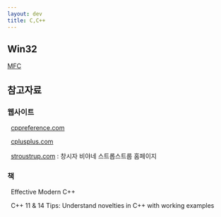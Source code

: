 ```yaml
---
layout: dev
title: C,C++ 
---
```


## Win32

[MFC](MFC)

## 참고자료

### 웹사이트

&nbsp; [cppreference.com](http://en.cppreference.com/w/)

&nbsp; [cplusplus.com](http://www.cplusplus.com/)

&nbsp; [stroustrup.com](http://www.stroustrup.com/) : 창시자 비야네 스트롭스트룹 홈페이지

### 책

&nbsp; Effective Modern C++

&nbsp; C++ 11 & 14 Tips: Understand novelties in C++ with working examples